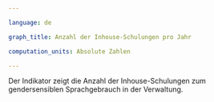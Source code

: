 ```yaml
---

language: de   

graph_title: Anzahl der Inhouse-Schulungen pro Jahr

computation_units: Absolute Zahlen 

---
```


Der Indikator zeigt die Anzahl der Inhouse-Schulungen zum gendersensiblen Sprachgebrauch in der Verwaltung.
